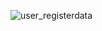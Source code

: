 ![user_registerdata](https://user-images.githubusercontent.com/90021184/234490667-52ae890e-12b3-494b-a116-00ff34822e18.png)
